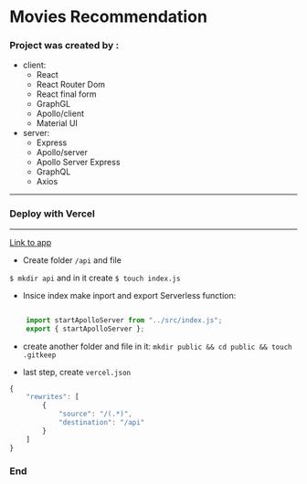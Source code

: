 Movies Recommendation
=============
### Project was created by :
+ client:
	+ React
	+ React Router Dom
	+ React final form
	+ GraphGL
	+ Apollo/client
	+ Material UI
+ server:
	+ Express
	+ Apollo/server
	+ Apollo Server Express
	+ GraphQL
	+ Axios

----
### Deploy with Vercel

----

[Link to app](https://movies-nine-alpha.vercel.app/ "go to app")



- Create folder `/api` and file 

`$ mkdir api`  and in it create `$ touch index.js`

- Insice index make inport and export Serverless function:
```javascript

    import startApolloServer from "../src/index.js";
    export { startApolloServer };

```
- create another folder and file in it:
`mkdir public && cd public && touch .gitkeep`

- last step, create `vercel.json`

```javascript
{
	"rewrites": [
		{
			"source": "/(.*)",
			"destination": "/api"
		}
	]
}
```



### End
